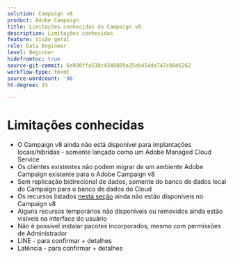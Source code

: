 ```yaml
---
solution: Campaign v8
product: Adobe Campaign
title: Limitações conhecidas do Campaign v8
description: Limitações conhecidas
feature: Visão geral
role: Data Engineer
level: Beginner
hidefromtoc: true
source-git-commit: 6e098ffa538c4348889a35eb454da747c80d6262
workflow-type: tm+mt
source-wordcount: '96'
ht-degree: 1%

---
```


# Limitações conhecidas

* O Campaign v8 ainda não está disponível para implantações locais/híbridas - somente lançado como um Adobe Managed Cloud Service
* Os clientes existentes não podem migrar de um ambiente Adobe Campaign existente para o Adobe Campaign v8
* Sem replicação bidirecional de dados, somente do banco de dados local do Campaign para o banco de dados do Cloud
* Os recursos listados [nesta seção](capability-matrix.md#gs-unavailable-features) ainda não estão disponíveis no Campaign v8
* Alguns recursos temporários não disponíveis ou removidos ainda estão visíveis na interface do usuário
* Não é possível instalar pacotes incorporados, mesmo com permissões de Administrador
* LINE - para confirmar + detalhes
* Latência - para confirmar + detalhes



